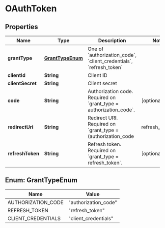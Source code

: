 

# OAuthToken


## Properties

| Name | Type | Description | Notes |
|------------ | ------------- | ------------- | -------------|
|**grantType** | [**GrantTypeEnum**](#GrantTypeEnum) | One of &#x60;authorization_code&#x60;, &#x60;client_credentials&#x60;, &#x60;refresh_token&#x60; |  |
|**clientId** | **String** | Client ID |  |
|**clientSecret** | **String** | Client secret |  |
|**code** | **String** | Authorization code. Required on &#x60;grant_type &#x3D; authorization_code&#x60;. |  [optional] |
|**redirectUri** | **String** | Redirect URI. Required on &#x60;grant_type &#x3D; (authorization_code|refresh_token)&#x60;. |  [optional] |
|**refreshToken** | **String** | Refresh token. Required on &#x60;grant_type &#x3D; refresh_token&#x60;. |  [optional] |



## Enum: GrantTypeEnum

| Name | Value |
|---- | -----|
| AUTHORIZATION_CODE | &quot;authorization_code&quot; |
| REFRESH_TOKEN | &quot;refresh_token&quot; |
| CLIENT_CREDENTIALS | &quot;client_credentials&quot; |



